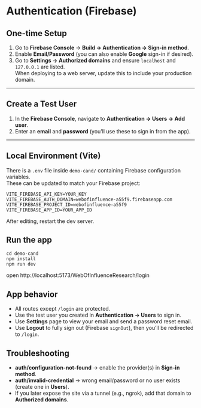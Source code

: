 # Authentication (Firebase)

## One-time Setup
1. Go to **Firebase Console** → **Build → Authentication → Sign-in method**.
2. Enable **Email/Password** (you can also enable **Google** sign-in if desired).
3. Go to **Settings → Authorized domains** and ensure `localhost` and `127.0.0.1` are listed.  
   When deploying to a web server, update this to include your production domain.

---

## Create a Test User
1. In the **Firebase Console**, navigate to **Authentication → Users → Add user**.
2. Enter an **email** and **password** (you’ll use these to sign in from the app).

---

## Local Environment (Vite)
There is a `.env` file inside `demo-cand/` containing Firebase configuration variables.  
These can be updated to match your Firebase project:

```env
VITE_FIREBASE_API_KEY=YOUR_KEY
VITE_FIREBASE_AUTH_DOMAIN=webofinfluence-a55f9.firebaseapp.com
VITE_FIREBASE_PROJECT_ID=webofinfluence-a55f9
VITE_FIREBASE_APP_ID=YOUR_APP_ID
```

After editing, restart the dev server.

## Run the app
``` 
cd demo-cand
npm install
npm run dev
```

open http://localhost:5173/WebOfInfluenceResearch/login


## App behavior
- All routes except `/login` are protected.
- Use the test user you created in **Authentication → Users** to sign in.
- Use **Settings** page to view your email and send a password reset email.
- Use **Logout** to fully sign out (Firebase `signOut`), then you’ll be redirected to `/login`.

## Troubleshooting
- **auth/configuration-not-found** → enable the provider(s) in **Sign‑in method**.
- **auth/invalid-credential** → wrong email/password or no user exists (create one in **Users**).
- If you later expose the site via a tunnel (e.g., ngrok), add that domain to **Authorized domains**.

